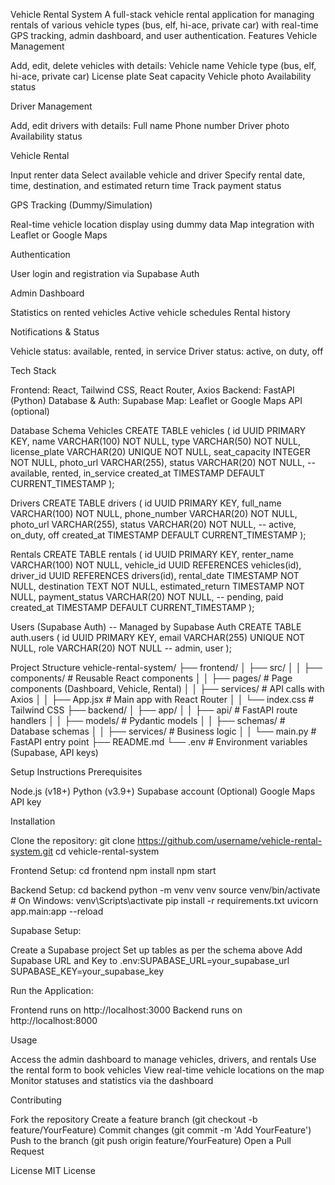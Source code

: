 Vehicle Rental System
A full-stack vehicle rental application for managing rentals of various vehicle types (bus, elf, hi-ace, private car) with real-time GPS tracking, admin dashboard, and user authentication.
Features
Vehicle Management

Add, edit, delete vehicles with details:
Vehicle name
Vehicle type (bus, elf, hi-ace, private car)
License plate
Seat capacity
Vehicle photo
Availability status



Driver Management

Add, edit drivers with details:
Full name
Phone number
Driver photo
Availability status



Vehicle Rental

Input renter data
Select available vehicle and driver
Specify rental date, time, destination, and estimated return time
Track payment status

GPS Tracking (Dummy/Simulation)

Real-time vehicle location display using dummy data
Map integration with Leaflet or Google Maps

Authentication

User login and registration via Supabase Auth

Admin Dashboard

Statistics on rented vehicles
Active vehicle schedules
Rental history

Notifications & Status

Vehicle status: available, rented, in service
Driver status: active, on duty, off

Tech Stack

Frontend: React, Tailwind CSS, React Router, Axios
Backend: FastAPI (Python)
Database & Auth: Supabase
Map: Leaflet or Google Maps API (optional)

Database Schema
Vehicles
CREATE TABLE vehicles (
  id UUID PRIMARY KEY,
  name VARCHAR(100) NOT NULL,
  type VARCHAR(50) NOT NULL,
  license_plate VARCHAR(20) UNIQUE NOT NULL,
  seat_capacity INTEGER NOT NULL,
  photo_url VARCHAR(255),
  status VARCHAR(20) NOT NULL, -- available, rented, in_service
  created_at TIMESTAMP DEFAULT CURRENT_TIMESTAMP
);

Drivers
CREATE TABLE drivers (
  id UUID PRIMARY KEY,
  full_name VARCHAR(100) NOT NULL,
  phone_number VARCHAR(20) NOT NULL,
  photo_url VARCHAR(255),
  status VARCHAR(20) NOT NULL, -- active, on_duty, off
  created_at TIMESTAMP DEFAULT CURRENT_TIMESTAMP
);

Rentals
CREATE TABLE rentals (
  id UUID PRIMARY KEY,
  renter_name VARCHAR(100) NOT NULL,
  vehicle_id UUID REFERENCES vehicles(id),
  driver_id UUID REFERENCES drivers(id),
  rental_date TIMESTAMP NOT NULL,
  destination TEXT NOT NULL,
  estimated_return TIMESTAMP NOT NULL,
  payment_status VARCHAR(20) NOT NULL, -- pending, paid
  created_at TIMESTAMP DEFAULT CURRENT_TIMESTAMP
);

Users (Supabase Auth)
-- Managed by Supabase Auth
CREATE TABLE auth.users (
  id UUID PRIMARY KEY,
  email VARCHAR(255) UNIQUE NOT NULL,
  role VARCHAR(20) NOT NULL -- admin, user
);

Project Structure
vehicle-rental-system/
├── frontend/
│   ├── src/
│   │   ├── components/       # Reusable React components
│   │   ├── pages/            # Page components (Dashboard, Vehicle, Rental)
│   │   ├── services/         # API calls with Axios
│   │   ├── App.jsx           # Main app with React Router
│   │   └── index.css         # Tailwind CSS
├── backend/
│   ├── app/
│   │   ├── api/              # FastAPI route handlers
│   │   ├── models/           # Pydantic models
│   │   ├── schemas/          # Database schemas
│   │   ├── services/         # Business logic
│   │   └── main.py           # FastAPI entry point
├── README.md
└── .env                      # Environment variables (Supabase, API keys)

Setup Instructions
Prerequisites

Node.js (v18+)
Python (v3.9+)
Supabase account
(Optional) Google Maps API key

Installation

Clone the repository:
git clone https://github.com/username/vehicle-rental-system.git
cd vehicle-rental-system


Frontend Setup:
cd frontend
npm install
npm start


Backend Setup:
cd backend
python -m venv venv
source venv/bin/activate  # On Windows: venv\Scripts\activate
pip install -r requirements.txt
uvicorn app.main:app --reload


Supabase Setup:

Create a Supabase project
Set up tables as per the schema above
Add Supabase URL and Key to .env:SUPABASE_URL=your_supabase_url
SUPABASE_KEY=your_supabase_key




Run the Application:

Frontend runs on http://localhost:3000
Backend runs on http://localhost:8000



Usage

Access the admin dashboard to manage vehicles, drivers, and rentals
Use the rental form to book vehicles
View real-time vehicle locations on the map
Monitor statuses and statistics via the dashboard

Contributing

Fork the repository
Create a feature branch (git checkout -b feature/YourFeature)
Commit changes (git commit -m 'Add YourFeature')
Push to the branch (git push origin feature/YourFeature)
Open a Pull Request

License
MIT License
